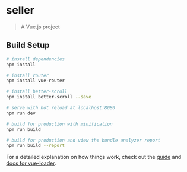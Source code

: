 # seller

> A Vue.js project

## Build Setup

``` bash
# install dependencies
npm install

# install router
npm install vue-router

# install better-scroll
npm install better-scroll --save

# serve with hot reload at localhost:8080
npm run dev

# build for production with minification
npm run build

# build for production and view the bundle analyzer report
npm run build --report
```

For a detailed explanation on how things work, check out the [guide](http://vuejs-templates.github.io/webpack/) and [docs for vue-loader](http://vuejs.github.io/vue-loader).
